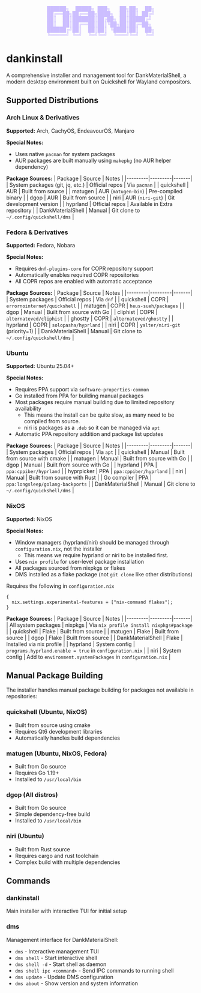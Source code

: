 <div align="center">

<pre style="color: #CCBEFF; font-family: monospace; line-height: 1;">
██████╗  █████╗ ███╗   ██╗██╗  ██╗
██╔══██╗██╔══██╗████╗  ██║██║ ██╔╝
██║  ██║███████║██╔██╗ ██║█████╔╝ 
██║  ██║██╔══██║██║╚██╗██║██╔═██╗ 
██████╔╝██║  ██║██║ ╚████║██║  ██╗
╚═════╝ ╚═╝  ╚═╝╚═╝  ╚═══╝╚═╝  ╚═╝
</pre>

</div>

# dankinstall

A comprehensive installer and management tool for DankMaterialShell, a modern desktop environment built on Quickshell for Wayland compositors.

## Supported Distributions

### Arch Linux & Derivatives

**Supported:** Arch, CachyOS, EndeavourOS, Manjaro

**Special Notes:**
- Uses native `pacman` for system packages
- AUR packages are built manually using `makepkg` (no AUR helper dependency)

**Package Sources:**
| Package | Source | Notes |
|---------|---------|-------|
| System packages (git, jq, etc.) | Official repos | Via `pacman` |
| quickshell | AUR | Built from source |
| matugen | AUR (`matugen-bin`) | Pre-compiled binary |
| dgop | AUR | Built from source |
| niri | AUR (`niri-git`) | Git development version |
| hyprland | Official repos | Available in Extra repository |
| DankMaterialShell | Manual | Git clone to `~/.config/quickshell/dms` |

### Fedora & Derivatives

**Supported:** Fedora, Nobara

**Special Notes:**
- Requires `dnf-plugins-core` for COPR repository support
- Automatically enables required COPR repositories
- All COPR repos are enabled with automatic acceptance

**Package Sources:**
| Package | Source | Notes |
|---------|---------|-------|
| System packages | Official repos | Via `dnf` |
| quickshell | COPR | `errornointernet/quickshell` |
| matugen | COPR | `heus-sueh/packages` |
| dgop | Manual | Built from source with Go |
| cliphist | COPR | `alternateved/cliphist` |
| ghostty | COPR | `alternateved/ghostty` |
| hyprland | COPR | `solopasha/hyprland` |
| niri | COPR | `yalter/niri-git` (priority=1) |
| DankMaterialShell | Manual | Git clone to `~/.config/quickshell/dms` |

### Ubuntu

**Supported:** Ubuntu 25.04+

**Special Notes:**
- Requires PPA support via `software-properties-common`
- Go installed from PPA for building manual packages
- Most packages require manual building due to limited repository availability
  - This means the install can be quite slow, as many need to be compiled from source.
  - niri is packages as a `.deb` so it can be managed via `apt`
- Automatic PPA repository addition and package list updates

**Package Sources:**
| Package | Source | Notes |
|---------|---------|-------|
| System packages | Official repos | Via `apt` |
| quickshell | Manual | Built from source with cmake |
| matugen | Manual | Built from source with Go |
| dgop | Manual | Built from source with Go |
| hyprland | PPA | `ppa:cppiber/hyprland` |
| hyprpicker | PPA | `ppa:cppiber/hyprland` |
| niri | Manual | Built from source with Rust |
| Go compiler | PPA | `ppa:longsleep/golang-backports` |
| DankMaterialShell | Manual | Git clone to `~/.config/quickshell/dms` |

### NixOS

**Supported:** NixOS

**Special Notes:**
- Window managers (hyprland/niri) should be managed through `configuration.nix`, not the installer
  - This means we require hyprland or niri to be installed first.
- Uses `nix profile` for user-level package installation
- All packages sourced from nixpkgs or flakes
- DMS installed as a flake package (not `git clone` like other distributions)

Requires the following in `configuration.nix`
```
{
  nix.settings.experimental-features = ["nix-command flakes"];
}
```

**Package Sources:**
| Package | Source | Notes |
|---------|---------|-------|
| All system packages | nixpkgs | Via `nix profile install nixpkgs#package` |
| quickshell | Flake | Built from source |
| matugen | Flake | Built from source |
| dgop | Flake | Built from source |
| DankMaterialShell | Flake | Installed via nix profile |
| hyprland | System config | `programs.hyprland.enable = true` in `configuration.nix` |
| niri | System config | Add to `environment.systemPackages` in `configuration.nix` |

## Manual Package Building

The installer handles manual package building for packages not available in repositories:

### quickshell (Ubuntu, NixOS)
- Built from source using cmake
- Requires Qt6 development libraries
- Automatically handles build dependencies

### matugen (Ubuntu, NixOS, Fedora)
- Built from Go source
- Requires Go 1.19+
- Installed to `/usr/local/bin`

### dgop (All distros)
- Built from Go source
- Simple dependency-free build
- Installed to `/usr/local/bin`

### niri (Ubuntu)
- Built from Rust source
- Requires cargo and rust toolchain
- Complex build with multiple dependencies

## Commands

### dankinstall
Main installer with interactive TUI for initial setup

### dms
Management interface for DankMaterialShell:
- `dms` - Interactive management TUI
- `dms shell` - Start interactive shell
- `dms shell -d` - Start shell as daemon
- `dms shell ipc <command>` - Send IPC commands to running shell
- `dms update` - Update DMS configuration
- `dms about` - Show version and system information
